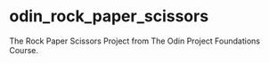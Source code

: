 # odin_rock_paper_scissors

The Rock Paper Scissors Project from The Odin Project Foundations Course.

